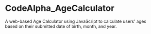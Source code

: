 # CodeAlpha_AgeCalculator
A web-based Age Calculator using JavaScript to calculate users' ages based on their submitted date of birth, month, and year.
